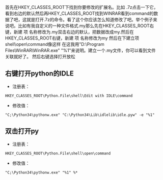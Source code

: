 首先在HKEY_CLASSES_ROOT下找到你要修改的扩展名。比如 .7z点击一下它，看到右边的默认然后再HKEY_CLASSES_ROOT找到WINRAR看到command的数据了吧，这就是打开.7z的命令。看了这个你应该怎么知道修改了吧。举个例子来说吧。比如有我自定义的一种文件格式.my那么先在HKEY_CLASSES_ROOT右键，新建 项 名称修改为.my双击右边的默认，把数据改成my.然后在HKEY_CLASSES_ROOT右键，新建 项 名称修改为my 然后在下建立项shell\\open\\command像这样 在这我用"D:\Program Files\WinRAR\WinRAR.exe" "%1"来说明。建立一个.my文件，你可以看到文件关联就好了。
然后右键选择打开放松

## 右键打开python的IDLE
- 注册表： 
```
HKEY_CLASSES_ROOT\Python.File\shell\Edit with IDLE\command
```
- 修改值：
```
"C;\Python34\pythonw.exe" "C:\Python34\Lib\idlelib\idle.pyw" -e "%1"
```
## 双击打开py
- 注册表： 
```
HKEY_CLASSES_ROOT\Python.File\shell\open\command
```
- 修改值：
```
"C;\Python34\pythonw.exe" "%1" %*
```
